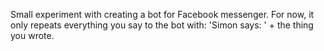 
Small experiment with creating a bot for Facebook messenger.
For now, it only repeats everything you say to the bot with: 'Simon says: ' + the thing you wrote.

